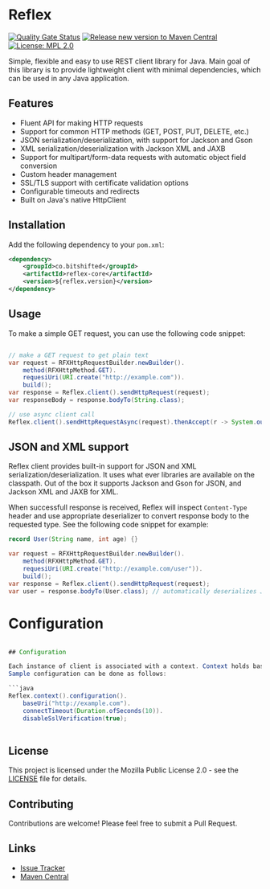 # Reflex

[![Quality Gate Status](https://sonarcloud.io/api/project_badges/measure?project=bitshifted_reflex&metric=alert_status)](https://sonarcloud.io/summary/new_code?id=bitshifted_reflex)
[![Release new version to Maven Central](https://github.com/bitshifted/reflex/actions/workflows/build-pipeline.yml/badge.svg)](https://github.com/bitshifted/reflex/actions/workflows/build-pipeline.yml)
[![License: MPL 2.0](https://img.shields.io/badge/License-MPL_2.0-brightgreen.svg)](https://opensource.org/licenses/MPL-2.0)

Simple, flexible and easy to use REST client library for Java. Main goal of this library is to provide 
lightweight client with minimal dependencies, which can be used in any Java application.

## Features

- Fluent API for making HTTP requests
- Support for common HTTP methods (GET, POST, PUT, DELETE, etc.)
- JSON serialization/deserialization, with support for Jackson and Gson
- XML serialization/deserialization with Jackson XML and JAXB
- Support for multipart/form-data requests with automatic object field conversion
- Custom header management
- SSL/TLS support with certificate validation options
- Configurable timeouts and redirects
- Built on Java's native HttpClient

## Installation

Add the following dependency to your `pom.xml`:

```xml
<dependency>
    <groupId>co.bitshifted</groupId>
    <artifactId>reflex-core</artifactId>
    <version>${reflex.version}</version>
</dependency>
```

## Usage

To make a simple GET request, you can use the following code snippet:

```java

// make a GET request to get plain text
var request = RFXHttpRequestBuilder.newBuilder().
    method(RFXHttpMethod.GET).
    requesiUri(URI.create("http://example.com")).
    build();
var response = Reflex.client().sendHttpRequest(request);
var responseBody = response.bodyTo(String.class);

// use async client call
Reflex.client().sendHttpRequestAsync(request).thenAccept(r -> System.out.println(r.bodyTo(String.class)));
```

## JSON and XML support

Reflex client provides built-in support for JSON and XML serialization/deserialization. It uses what ever libraries are available on the classpath.
Out of the box it supports Jackson and Gson for JSON, and Jackson XML and JAXB for XML.

When successfull response is received, Reflex will inspect `Content-Type` header and use appropriate deserializer to convert response body to the requested type. See
the following code snippet for example:

```java
record User(String name, int age) {}

var request = RFXHttpRequestBuilder.newBuilder().
    method(RFXHttpMethod.GET).
    requesiUri(URI.create("http://example.com/user")).
    build();
var response = Reflex.client().sendHttpRequest(request);
var user = response.bodyTo(User.class); // automatically deserializes JSON or XML response to User object
```


# Configuration 

```java

## Configuration

Each instance of client is associated with a context. Context holds basic configuration for the client. 
Sample configuration can be done as follows:

```java
Reflex.context().configuration().
    baseUri("http://example.com").
    connectTimeout(Duration.ofSeconds(10)).
    disableSslVerification(true);
    
```

## License

This project is licensed under the Mozilla Public License 2.0 - see the [LICENSE](LICENSE) file for details.

## Contributing

Contributions are welcome! Please feel free to submit a Pull Request.

## Links

- [Issue Tracker](https://github.com/bitshifted/reflex/issues)
- [Maven Central](https://search.maven.org/search?q=g:co.bitshifted%20AND%20a:reflex)